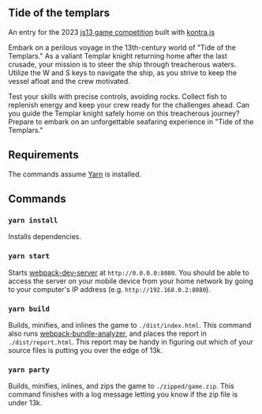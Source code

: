 ## Tide of the templars

An entry for the 2023 [js13 game competition](https://js13kgames.com) built with [kontra.js](https://straker.github.io/kontra/getting-started)

Embark on a perilous voyage in the 13th-century world of "Tide of the Templars." As a valiant Templar knight returning home after the last crusade, your mission is to steer the ship through treacherous waters. Utilize the W and S keys to navigate the ship, as you strive to keep the vessel afloat and the crew motivated.

Test your skills with precise controls, avoiding rocks. Collect fish to replenish energy and keep your crew ready for the challenges ahead. Can you guide the Templar knight safely home on this treacherous journey? Prepare to embark on an unforgettable seafaring experience in "Tide of the Templars."

## Requirements

The commands assume [Yarn](https://yarnpkg.com/en/docs/install) is installed.

## Commands

### `yarn install`

Installs dependencies.

### `yarn start`

Starts [webpack-dev-server](https://webpack.js.org/configuration/dev-server/) at `http://0.0.0.0:8080`. You should be able to access the server on your mobile device from your home network by going to your computer's IP address (e.g. `http://192.168.0.2:8080`).

### `yarn build`

Builds, minifies, and inlines the game to `./dist/index.html`. This command also runs [webpack-bundle-analyzer](https://github.com/webpack-contrib/webpack-bundle-analyzer), and places the report in `./dist/report.html`. This report may be handy in figuring out which of your source files is putting you over the edge of 13k.

### `yarn party`

Builds, minifies, inlines, and zips the game to `./zipped/game.zip`. This command finishes with a log message letting you know if the zip file is under 13k.
